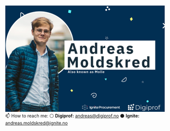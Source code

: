 ![Andreas Moldskred](https://github.com/andreas0607/andreas0607/blob/master/Github%20profile.jpg?raw=true)
📫 How to reach me:
  ⚪ **Digiprof:** andreas@digiprof.no ⚫ **Ignite:** andreas.moldskred@ignite.no

<!--
**andreas0607/andreas0607** is a ✨ _special_ ✨ repository because its `README.md` (this file) appears on your GitHub profile.

Here are some ideas to get you started:

- 🔭 I’m currently working on ...
- 🌱 I’m currently learning ...
- 👯 I’m looking to collaborate on ...
- 🤔 I’m looking for help with ...
- 💬 Ask me about ...
- 📫 How to reach me: ...
- 😄 Pronouns: ...
- ⚡ Fun fact: ...
-->
